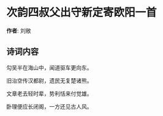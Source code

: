 # 次韵四叔父出守新定寄欧阳一首

**作者**: 刘敞

## 诗词内容

勾吴半在海山中，闻道驱车更向东。

旧治空传汉都尉，遗民无复楚诸熊。

文章老去轻时辈，势利恬来付觉雄。

卧理便应长闭阁，一方还见古人风。

